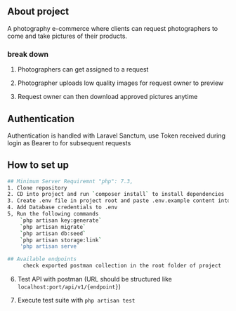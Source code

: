 
## About project

A photography e-commerce where clients can request photographers to come and take pictures of their products.

### break down
1. Photographers can get assigned to a request

2. Photographer uploads low quality images for request owner to preview

3. Request owner can then download approved pictures anytime

## Authentication

Authentication is handled with Laravel Sanctum, use Token received during login as Bearer to for subsequent requests

## How to set up

```sh
## Minimum Server Requiremnt "php": 7.3,
1. Clone repository
2. CD into project and run `composer install` to install dependencies
3. Create .env file in project root and paste .env.example content into .env
4. Add Database credentials to .env
5, Run the following commands
    `php artisan key:generate`
    `php artisan migrate`
    `php artisan db:seed`
    `php artisan storage:link`
    'php artisan serve`
```

```sh
## Available endpoints
     check exported postman collection in the root folder of project
```
6. Test API with postman (URL should be structured like `localhost:port/api/v1/{endpoint}`)

7. Execute test suite with `php artisan test`